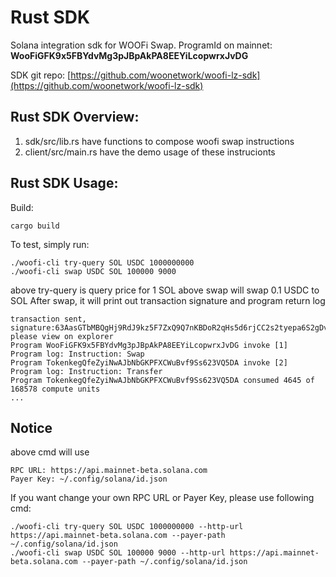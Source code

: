 # Rust SDK

Solana integration sdk for WOOFi Swap. ProgramId on mainnet: **WooFiGFK9x5FBYdvMg3pJBpAkPA8EEYiLcopwrxJvDG**

SDK git repo: [https://github.com/woonetwork/woofi-lz-sdk](https://github.com/woonetwork/woofi-lz-sdk)

## Rust SDK Overview:

1. sdk/src/lib.rs have functions to compose woofi swap instructions
2. client/src/main.rs have the demo usage of these instrucionts

## Rust SDK Usage:

Build:

```
cargo build
```

To test, simply run:

```
./woofi-cli try-query SOL USDC 1000000000
./woofi-cli swap USDC SOL 100000 9000
```

above try-query is query price for 1 SOL above swap will swap 0.1 USDC to SOL After swap, it will print out transaction signature and program return log

```
transaction sent, signature:63AasGTbMBQgHj9RdJ9kz5F7ZxQ9Q7nKBDoR2qHs5d6rjCC2s2tyepa6S2gDv9M5GUG4KVkNqPbDDqDsctWwA7PG
please view on explorer
Program WooFiGFK9x5FBYdvMg3pJBpAkPA8EEYiLcopwrxJvDG invoke [1]
Program log: Instruction: Swap
Program TokenkegQfeZyiNwAJbNbGKPFXCWuBvf9Ss623VQ5DA invoke [2]
Program log: Instruction: Transfer
Program TokenkegQfeZyiNwAJbNbGKPFXCWuBvf9Ss623VQ5DA consumed 4645 of 168578 compute units
...
```

## Notice

above cmd will use

```
RPC URL: https://api.mainnet-beta.solana.com 
Payer Key: ~/.config/solana/id.json
```

If you want change your own RPC URL or Payer Key, please use following cmd:

```
./woofi-cli try-query SOL USDC 1000000000 --http-url https://api.mainnet-beta.solana.com --payer-path ~/.config/solana/id.json
./woofi-cli swap USDC SOL 100000 9000 --http-url https://api.mainnet-beta.solana.com --payer-path ~/.config/solana/id.json
```
